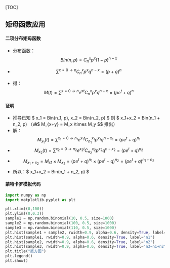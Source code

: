 [TOC]

## 矩母函数应用

#### 二项分布矩母函数

* 分布函数：$$ Bin(n, p) = C_n^xp^x(1-p)^{n-x} $$

* $$ \sum^{x=0 \to n}C_n^xp^xq^{n-x} = (p+q)^n $$
* 得：$$ M(t) = \sum^{x=0 \to n} e^{xt}C_n^xp^xq^{n-x} = (pe^t + q)^n $$

#### 证明

* 推导已知 $ x_1 = Bin(n_1, p),  x_2 = Bin(n_2, p) $ 则 $ x_1+x_2 = Bin(n_1 + n_2,  p) $（由$$ M_{x+y} = M_x \times M_y $$ 推出）
* 解：$$ M_{x_1}(t) = \sum^{x_1=0 \to n_1} e^{x_1t}C_{n_1}^{x_1}p^{x_1}q^{n-{x_1} } = (pe^t + q)^{n_1} $$
* $$ M_{x_2}(t) = \sum^{x_2=0 \to n_2} e^{x_2t}C_{n_2}^{x_2}p^{x_2}q^{n-{x_2} } = (pe^t + q)^{n_2} $$
* $$ M_{x_1+x_2} = M_{x1} \times M_{x_2} = (pe^t + q)^{n_1} \times (pe^t + q)^{n_2} = (pe^t + q)^{n_1+n_2}  $$
* 所以：$ x_1+x_2 = Bin(n_1 + n_2,  p) $

#### 蒙特卡罗模拟代码

```python
import numpy as np
import matplotlib.pyplot as plt

plt.xlim((0,100))
plt.ylim((0,0.3))
sample1 = np.random.binomial(10, 0.5, size=1000)
sample2 = np.random.binomial(100, 0.5, size=1000)
sample3 = np.random.binomial(110, 0.5, size=1000)
plt.hist(sample1 + sample2, rwidth=0.9, alpha=0.6, density=True, label="n1+n2")
plt.hist(sample1, rwidth=0.9, alpha=0.6, density=True, label="n1")
plt.hist(sample2, rwidth=0.9, alpha=0.6, density=True, label="n2")
plt.hist(sample3, rwidth=0.9, alpha=0.6, density=True, label="n3=n1+n2")
plt.title("直方图")
plt.legend()
plt.show()
```

